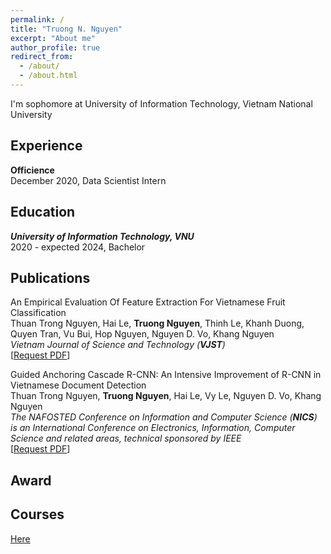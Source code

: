 ```yaml
---
permalink: /
title: "Truong N. Nguyen"
excerpt: "About me"
author_profile: true
redirect_from: 
  - /about/
  - /about.html
---
```


I'm sophomore at University of Information Technology, Vietnam National University

## <a name="exp"></a> Experience

**Officience**<br/>
December 2020, Data Scientist Intern


## <a name="edu"></a> Education

***University of Information Technology, VNU***<br/>
2020 - expected 2024, Bachelor

## <a name="publication"></a> Publications

An Empirical Evaluation Of Feature Extraction For Vietnamese Fruit Classification<br/>
Thuan Trong Nguyen, Hai Le, **Truong Nguyen**, Thinh Le, Khanh Duong, Quyen Tran, Vu Bui, Hop Nguyen, Nguyen D. Vo, Khang Nguyen<br/>
*Vietnam Journal of Science and Technology (**VJST**)*<br/>
[[Request PDF]()]

Guided Anchoring Cascade R-CNN: An Intensive Improvement of R-CNN in Vietnamese Document Detection<br/>
Thuan Trong Nguyen, **Truong Nguyen**, Hai Le, Vy Le, Nguyen D. Vo, Khang Nguyen<br/>
*The NAFOSTED Conference on Information and Computer Science (**NICS**) is an International Conference on Electronics, Information, Computer Science and related areas, technical sponsored by IEEE*<br/>
[[Request PDF](https://ieeexplore.ieee.org/document/9701510)]


<!-- Một phương pháp học sâu phát hiện cảm xúc gương mặt<br/>
**Bùi Cao Doanh**, Võ Duy Nguyên, Nguyễn Tấn Trần Minh Khang<br/>
*Một số vấn đề chọn lọc của Công nghệ thông tin và Truyền thông tại Quảng Ninh, Việt Nam*<br/>
[[Request PDF](https://www.researchgate.net/publication/352805319_Mot_phuong_phap_hoc_sau_phat_hien_cam_xuc_guong_mat?_sg=ss5UEL_GprbWbqDmzw3FMpy2fexSeehjsPKZTXXrPDGOHh8zJvtXEkVPJwBF1vQ7b7GcpVog4d5tjYJDaaLt0JBYS92DJmRkUUJp84Cg.74-yhGRSHufs2je_sbzaZJfvIQn9csv-pxtExptgCc2oT8Px5s8ZELN_sYbgAxh5XEu628FpDMpFSwqlDZipog)] -->

## <a name="award"></a> Award

<!-- * Top 15 Zalo AI Challenge (Traffic Sign Detection)
* Semi-finalist of the Eureka Student Scientific Research Competition, organized by HoChiMinh Communist Youth Union of Ho Chi Minh city -->

## <a name="courses"></a> Courses

[Here](https://www.linkedin.com/in/nguy%E1%BB%85n-nh%E1%BA%ADt-tr%C6%B0%E1%BB%9Dng-b943b6215/)